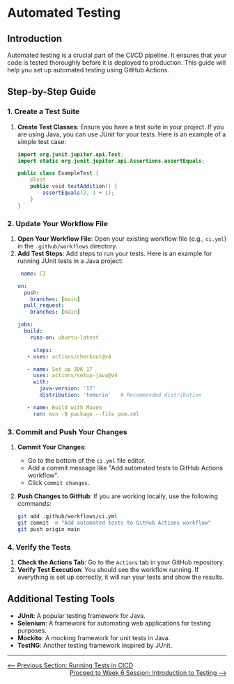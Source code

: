 # Automated Testing

## Introduction

Automated testing is a crucial part of the CI/CD pipeline. It ensures that your code is tested thoroughly before it is deployed to production. This guide will help you set up automated testing using GitHub Actions.

## Step-by-Step Guide

### 1. Create a Test Suite

1. **Create Test Classes**: Ensure you have a test suite in your project. If you are using Java, you can use JUnit for your tests. Here is an example of a simple test case:
   ```java
   import org.junit.jupiter.api.Test;
   import static org.junit.jupiter.api.Assertions.assertEquals;

   public class ExampleTest {
       @Test
       public void testAddition() {
           assertEquals(2, 1 + 1);
       }
   }
   ```

### 2. Update Your Workflow File

1. **Open Your Workflow File**: Open your existing workflow file (e.g., `ci.yml`) in the `.github/workflows` directory.
2. **Add Test Steps**: Add steps to run your tests. Here is an example for running JUnit tests in a Java project:
   ```yaml
    name: CI

   on:
     push:
       branches: [main]
     pull_request:
       branches: [main]

   jobs:
     build:
       runs-on: ubuntu-latest

        steps:
      - uses: actions/checkout@v4

      - name: Set up JDK 17
        uses: actions/setup-java@v4
        with:
          java-version: '17'
          distribution: 'temurin'   # Recommended distribution

      - name: Build with Maven
        run: mvn -B package --file pom.xml
   ```

### 3. Commit and Push Your Changes

1. **Commit Your Changes**:
   - Go to the bottom of the `ci.yml` file editor.
   - Add a commit message like "Add automated tests to GitHub Actions workflow".
   - Click `Commit changes`.

2. **Push Changes to GitHub**: If you are working locally, use the following commands:
   ```sh
   git add .github/workflows/ci.yml
   git commit -m "Add automated tests to GitHub Actions workflow"
   git push origin main
   ```

### 4. Verify the Tests

1. **Check the Actions Tab**: Go to the `Actions` tab in your GitHub repository.
2. **Verify Test Execution**: You should see the workflow running. If everything is set up correctly, it will run your tests and show the results.

## Additional Testing Tools

- **JUnit**: A popular testing framework for Java.
- **Selenium**: A framework for automating web applications for testing purposes.
- **Mockito**: A mocking framework for unit tests in Java.
- **TestNG**: Another testing framework inspired by JUnit.

---

<div style="width: 100%">
<a href='running-tests-in-CICD.md'><-- Previous Section: Running Tests in CICD</a>
<div align="right"><a href='../6-introduction-to-testing/index.md'> Proceed to Week 6 Session: Introduction to Testing --></a></div>
</div>
